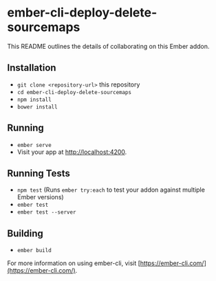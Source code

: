 # ember-cli-deploy-delete-sourcemaps

This README outlines the details of collaborating on this Ember addon.

## Installation

* `git clone <repository-url>` this repository
* `cd ember-cli-deploy-delete-sourcemaps`
* `npm install`
* `bower install`

## Running

* `ember serve`
* Visit your app at [http://localhost:4200](http://localhost:4200).

## Running Tests

* `npm test` (Runs `ember try:each` to test your addon against multiple Ember versions)
* `ember test`
* `ember test --server`

## Building

* `ember build`

For more information on using ember-cli, visit [https://ember-cli.com/](https://ember-cli.com/).
